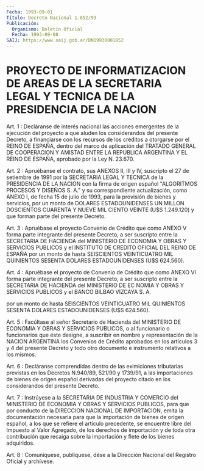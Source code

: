 ```yaml
---
Fecha: 1993-09-01
Título: Decreto Nacional 1.852/93
Publicación:
  Organismo: Boletín Oficial
  Fecha: 1993-09-08
SAIJ: https://www.saij.gob.ar/DN19930001852
---
```

# PROYECTO DE INFORMATIZACION DE AREAS DE LA SECRETARIA LEGAL Y TECNICA DE LA PRESIDENCIA DE LA NACION

<a id="1"></a>
Art. 1 : Decláranse de interés nacional las acciones emergentes de la  ejecución  del  proyecto  a que aluden los considerandos del presente Decreto, a financiarse con  los recursos de los créditos a otorgarse por el REINO DE ESPAÑA, dentro  del  marco  de aplicación del  TRATADO  GENERAL  DE  COOPERACION Y AMISTAD ENTRE LA REPUBLICA ARGENTINA Y EL REINO DE ESPAÑA,  aprobado  por  la  Ley  N. 23.670.

<a id="2"></a>
Art.  2  :  Apruébanse  el  contrato, sus ANEXOS II, III y IV, suscripto el 27 de setiembre de 1991  por  la  SECRETARIA  LEGAL  Y TECNICA  de  la  PRESIDENCIA  DE  LA  NACION con la firma de origen español "ALGORITMOS PROCESOS Y DISEÑOS  S. A." y su correspondiente actualización, como ANEXO I, de fecha 15  de julio de 1993, para la provisión  de  bienes  y  servicios,  por  un  monto    de  DOLARES ESTADOUNIDENSES  UN  MILLON DOSCIENTOS CUARENTA Y NUEVE MIL  CIENTO VEINTE (U$S 1.249.120)  y  que  forman  parte del presente Decreto.

<a id="3"></a>
Art.  3  :  Apruébase el proyecto Convenio de Crédito que como ANEXO  V  forma  parte  integrante  del  presente  Decreto,  a  ser suscripto  entre  la  SECRETARIA  DE  HACIENDA  del  MINISTERIO  DE ECONOMIA Y OBRAS Y  SERVICIOS  PUBLICOS  y  el INSTITUTO DE CREDITO OFICIAL  DEL  REINO  DE  ESPAÑA  por un monto de hasta  SEISCIENTOS VEINTICUATRO MIL QUINIENTOS SESENTA  DOLARES  ESTADOUNIDENSES  (U$S 624.560).

<a id="4"></a>
Art. 4 : Apruébase el proyecto de Convenio de Crédito que como ANEXO  VI  forma  parte  integrante  del  presente  Decreto, a ser suscripto  entre  la  SECRETARIA DE HACIENDA del MINISTERIO  DE  EC NOMIA Y OBRAS Y SERVICIOS  PUBLICOS y el BANCO BILBAO VIZCAYA S. A.

por  un  monto  de hasta SEISCIENTOS  VEINTICUATRO  MIL  QUINIENTOS SESENTA DOLARES ESTADOUNIDENSES (U$S 624.560).

<a id="5"></a>
Art.  5  :  Facúltase  al  señor  Secretario  de  Hacienda del MINISTERIO   DE  ECONOMIA  Y  OBRAS  Y  SERVICIOS  PUBLICOS,  o  al funcionario o  funcionarios que éste designe, a suscribir en nombre y representación  de  la  NACION ARGENTINA los Convenios de Crédito aprobados en los artículos  3  y 4 del presente Decreto y todo otro documento e instrumento relativos a los mismos.

<a id="6"></a>
Art.  6  :  Decláranse  comprendidas dentro de las eximiciones tributarias previstas en los Decretos  N.940/89,  521/90 y 1739/91, a  las  importaciones  de  bienes  de origen español derivadas  del proyecto  citado  en  los  considerandos    del  presente  Decreto.

<a id="7"></a>
Art. 7 : Instrúyese a la SECRETARIA DE INDUSTRIA Y COMERCIO del MINISTERIO  DE  ECONOMIA Y OBRAS Y SERVICIOS PUBLICOS, para que por conducto  de  la  DIRECCION   NACIONAL  DE  IMPORTACION,  emita  la documentación  necesaria  para que  la  importación  de  bienes  de origen español, a los que se  refiere  el  artículo  precedente, se encuentre libre del Impuesto al Valor Agregado, de los  derechos de importación  y  de  toda  otra  contribución  que recaiga sobre  la importación y flete de los bienes adquiridos.

<a id="8"></a>
Art. 8 : Comuníquese, publíquese, dése a la Dirección Nacional del Registro Oficial y archívese.